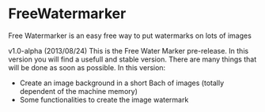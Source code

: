 FreeWatermarker
===============

Free Watermarker is an easy free way to put watermarks on lots of images


v1.0-alpha (2013/08/24)
This is the Free Water Marker pre-release. In this version you will find a usefull and stable version. There are many things that will be done as soon as possible.
In this version:
- Create an image background in a short Bach of images (totally dependent of the machine memory)
- Some functionalities to create the image watermark
